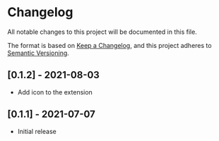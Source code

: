 # Changelog
All notable changes to this project will be documented in this file.

The format is based on [Keep a Changelog](https://keepachangelog.com/en/1.0.0/),
and this project adheres to [Semantic Versioning](https://semver.org/spec/v2.0.0.html).


## [0.1.2] - 2021-08-03

- Add icon to the extension

## [0.1.1] - 2021-07-07

- Initial release